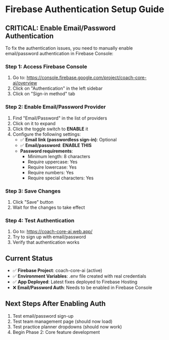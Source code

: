 # Firebase Authentication Setup Guide

## CRITICAL: Enable Email/Password Authentication

To fix the authentication issues, you need to manually enable email/password authentication in Firebase Console:

### Step 1: Access Firebase Console
1. Go to: https://console.firebase.google.com/project/coach-core-ai/overview
2. Click on "Authentication" in the left sidebar
3. Click on "Sign-in method" tab

### Step 2: Enable Email/Password Provider
1. Find "Email/Password" in the list of providers
2. Click on it to expand
3. Click the toggle switch to **ENABLE** it
4. Configure the following settings:
   - ✅ **Email link (passwordless sign-in)**: Optional
   - ✅ **Email/password**: **ENABLE THIS**
   - **Password requirements**:
     - Minimum length: 8 characters
     - Require uppercase: Yes
     - Require lowercase: Yes
     - Require numbers: Yes
     - Require special characters: Yes

### Step 3: Save Changes
1. Click "Save" button
2. Wait for the changes to take effect

### Step 4: Test Authentication
1. Go to: https://coach-core-ai.web.app/
2. Try to sign up with email/password
3. Verify that authentication works

## Current Status
- ✅ **Firebase Project**: coach-core-ai (active)
- ✅ **Environment Variables**: .env file created with real credentials
- ✅ **App Deployed**: Latest fixes deployed to Firebase Hosting
- ❌ **Email/Password Auth**: Needs to be enabled in Firebase Console

## Next Steps After Enabling Auth
1. Test email/password sign-up
2. Test team management page (should now load)
3. Test practice planner dropdowns (should now work)
4. Begin Phase 2: Core feature development
